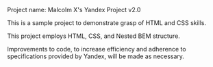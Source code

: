 Project name: Malcolm X's Yandex Project v2.0

This is a sample project to demonstrate grasp of HTML and CSS skills.

This project employs HTML, CSS, and Nested BEM structure.

Improvements to code, to increase efficiency and adherence to specifications provided by Yandex, will be made as necessary.
